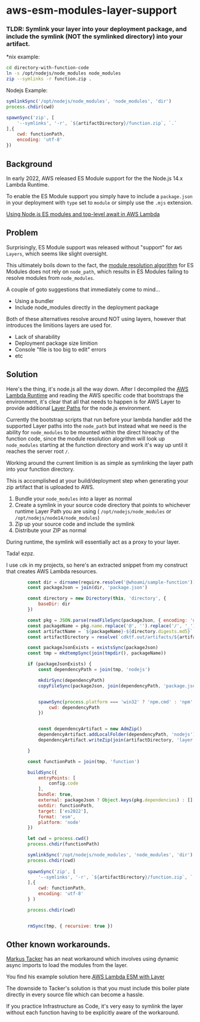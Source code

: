 # aws-esm-modules-layer-support

### TLDR: Symlink your layer into your deployment package, and include the symlink (NOT the symlinked directory) into your artifact.

*nix example: 
```bash
cd directory-with-function-code
ln -s /opt/nodejs/node_modules node_modules
zip --symlinks -r function.zip .
```

Nodejs Example:
```javascript
symlinkSync('/opt/nodejs/node_modules', 'node_modules', 'dir')   
process.chdir(cwd)

spawnSync('zip', [
    '--symlinks', '-r', `${artifactDirectory}/function.zip`, `.`
],{
    cwd: functionPath,
    encoding: 'utf-8'
})
```


## Background 


In early 2022, AWS released ES Module support for the the Node.js 14.x Lambda Runtime.

To enable the ES Module support you simply have to include a `package.json` in your deployment with `type` set to `module` or simply use the `.mjs` extension.

[Using Node.js ES modules and top-level await in AWS Lambda](https://aws.amazon.com/blogs/compute/using-node-js-es-modules-and-top-level-await-in-aws-lambda/)

## Problem

Surprisingly, ES Module support was released without "support" for `AWS Layers`, which seems like slight oversight.

This ultimately boils down to the fact, the [module resolution algorithm](https://nodejs.org/api/esm.html#resolution-algorithm) for ES Modules does not rely on `node_path`, which results in ES Modules failing to resolve modules from `node_modules`.

A couple of goto suggestions that immediately come to mind...

- Using a bundler
- Include node_modules directly in the deployment package

Both of these alternatives resolve around NOT using layers, however that introduces the limitions layers are used for. 
- Lack of sharability
- Deployment package size limition
- Console "file is too big to edit" errors
- etc

## Solution

Here's the thing, it's node.js all the way down. After I decompiled the [AWS Lambda Runtime](https://hub.docker.com/r/amazon/aws-lambda-nodejs) and reading the AWS specific code that bootstraps the environment, it's clear that all that needs to happen is for AWS Layer to provide additional [Layer Paths](https://docs.aws.amazon.com/lambda/latest/dg/configuration-layers.html) for the node.js environment. 

Currently the bootstrap scripts that run before your lambda handler add the supported Layer paths into the `node_path` but instead what we need is the ability for `node_modules` to be mounted within the direct hireachy of the function code, since the module resolution alogrithm will look up `node_modules` starting at the function directory and work it's way up until it reaches the server root `/`.

Working around the current limition is as simple as symlinking the layer path into your function directory.

This is accomplished at your build/deployment step when generating your zip artifact that is uploaded to AWS.

1. Bundle your `node_modules` into a layer as normal
2. Create a symlink in your source code directory that points to whichever runtime Layer Path you are using ( `/opt/nodejs/node_modules` or `/opt/nodejs/node14/node_modules`)
3. Zip up your source code and include the symlink
4. Distribute your ZIP as normal

During runtime, the symlink will essentially act as a proxy to your layer.

Tada! ezpz. 

I use `cdk` in my projects, so here's an extracted snippet from my construct that creates AWS Lambda resources.

```javascript
        const dir = dirname(require.resolve('@whoami/sample-function'))
        const packageJson = join(dir, 'package.json')

        const directory = new Directory(this, 'directory', {
            baseDir: dir
        })

        const pkg = JSON.parse(readFileSync(packageJson, { encoding: 'utf-8' }))
        const packageName = pkg.name.replace('@', '').replace('/', '_')
        const artifactName = `${packageName}-${directory.digests.md5}`
        const artifactDirectory = resolve(`cdktf.out/artifacts/${artifactName}`)

        const packageJsonExists = existsSync(packageJson)
        const tmp = mkdtempSync(join(tmpdir(), packageName))

        if (packageJsonExists) {
            const dependencyPath = join(tmp, 'nodejs')

            mkdirSync(dependencyPath)
            copyFileSync(packageJson, join(dependencyPath, 'package.json'))


            spawnSync(process.platform === 'win32' ? 'npm.cmd' : 'npm', ['install', '--prod'], {
                cwd: dependencyPath
            })


            const dependencyArtifact = new AdmZip()
            dependencyArtifact.addLocalFolder(dependencyPath, 'nodejs')
            dependencyArtifact.writeZip(join(artifactDirectory, 'layer.zip'))

        }

        const functionPath = join(tmp, 'function')

        buildSync({
            entryPoints: [
                config.code
            ],
            bundle: true,
            external: packageJson ? Object.keys(pkg.dependencies) : [],
            outdir: functionPath,
            target: ['es2022'],
            format: 'esm',
            platform: 'node'
        })

        let cwd = process.cwd()
        process.chdir(functionPath)

        symlinkSync('/opt/nodejs/node_modules', 'node_modules', 'dir')   
        process.chdir(cwd)
        
        spawnSync('zip', [
            '--symlinks', '-r', `${artifactDirectory}/function.zip`, `.`
        ],{
            cwd: functionPath,
            encoding: 'utf-8'
        } )

        process.chdir(cwd)


        rmSync(tmp, { recursive: true })

```


## Other known workarounds.


[Markus Tacker](https://twitter.com/coderbyheart/status/1487218393241563140) has an neat workaround which involves using dynamic async imports to load the modules from the layer. 

You find his example solution here.[AWS Lambda ESM with Layer](https://github.com/coderbyheart/aws-lambda-esm-with-layer)

The downside to Tacker's solution is that you must include this boiler plate directly in every source file which can become a hassle.

If you practice Infrastructure as Code, it's very easy to symlink the layer without each function having to be explicitly aware of the workaround.





